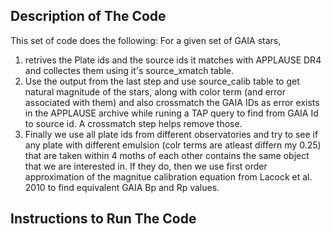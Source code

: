 ## Description of The Code
This set of code does the following: For a given set of GAIA stars,
1. retrives the Plate ids and the source ids it matches with APPLAUSE DR4 and collectes them using it's source_xmatch  table.
2. Use the output from the last step and use source_calib table to get natural magnitude of the stars, along with color term (and error associated with them) and also crossmatch the GAIA IDs as error exists in the APPLAUSE archive while runing a TAP query to find from GAIA Id to source id. A crossmatch step helps remove those.
3. Finally we use all plate ids from different observatories and try to see if any plate with different emulsion (colr terms are atleast differn my 0.25) that are taken within 4 moths of each other contains the same object that we are interested in. If they do, then we use first order approximation of the magnitue calibration equation from Lacock et al. 2010 to find equivalent GAIA Bp and Rp values.


## Instructions to Run The Code
